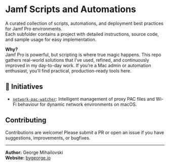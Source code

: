 # Jamf Scripts and Automations

A curated collection of scripts, automations, and deployment best practices for Jamf Pro environments.  
Each subfolder contains a project with detailed instructions, source code, and sample usage for easy implementation.

**Why?**  
Jamf Pro is powerful, but scripting is where true magic happens. This repo gathers real-world solutions that I’ve used, refined, and continuously improved in my day-to-day work. If you’re a Mac admin or automation enthusiast, you’ll find practical, production-ready tools here.

## 📁 Initiatives

- [`network-pac-watcher`](./network-pac-watcher): Intelligent management of proxy PAC files and Wi-Fi behaviour for dynamic network environments on macOS.


## Contributing

Contributions are welcome! Please submit a PR or open an issue if you have suggestions, improvements, or bugfixes.

---

**Author:** George Mihailovski  
**Website:** [bygeorge.io](https://bygeorge.io)
